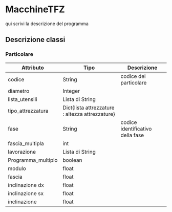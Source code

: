 # MacchineTFZ

qui scrivi la descrizione del programma

## Descrizione classi

### Particolare
**Attributo** | **Tipo** | **Descrizione**
--- | --- | ---
codice | String | codice del particolare
diametro | Integer |
lista_utensili | Lista di String |
tipo_attrezzatura | Dict{lista attrezzature : altezza attrezzature} |
fase | String | codice identificativo della fase
fascia_multipla | int | 
lavorazione | Lista di String | 
Programma_multiplo | boolean |
modulo | float | 
fascia | float | 
inclinazione dx | float |
inclinazione sx | float |
inclinazione | float |
